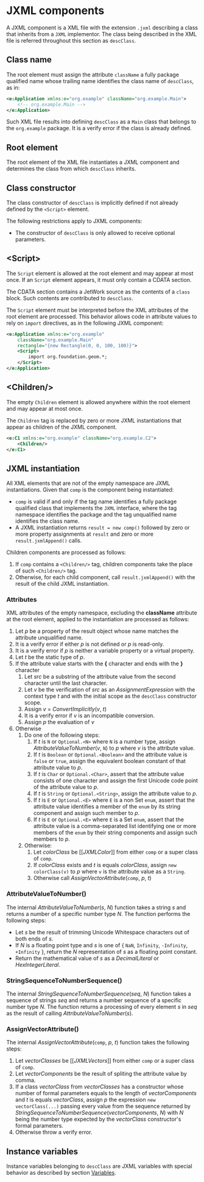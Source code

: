 # JXML components

<!--

Future data binding support:

* Consider using a particular XML namespace for data binding attributes (prefix usually being "bind").
* A p={o.p} attribute would be a data binding if o is a binding from within the JXML component

-->

A JXML component is a XML file with the extension `.jxml` describing a class that inherits from a `JXML` implementor. The class being described in the XML file is referred throughout this section as `descClass`.

## Class name

The root element must assign the attribute `className` a fully package qualified name whose trailing name identifies the class name of `descClass`, as in:

```xml
<e:Application xmlns:e="org.example" className="org.example.Main">
    <!-- org.example.Main -->
</e:Application>
```

Such XML file results into defining `descClass` as a `Main` class that belongs to the `org.example` package. It is a verify error if the class is already defined.

## Root element

The root element of the XML file instantiates a JXML component and determines the class from which `descClass` inherits.

## Class constructor

The class constructor of `descClass` is implicitly defined if not already defined by the `<Script>` element.

The following restrictions apply to JXML components:

* The constructor of `descClass` is only allowed to receive optional parameters.

## \<Script\>

The `Script` element is allowed at the root element and may appear at most once. If an `Script` element appears, it must only contain a CDATA section.

The CDATA section contains a JetWork source as the contents of a `class` block. Such contents are contributed to `descClass`.

The `Script` element must be interpreted before the XML attributes of the root element are processed. This behavior allows code in attribute values to rely on `import` directives, as in the following JXML component:

```xml
<e:Application xmlns:e="org.example"
    className="org.example.Main"
    rectangle="{new Rectangle(0, 0, 100, 100)}">
    <Script>
        import org.foundation.geom.*;
    </Script>
</e:Application>
```

## \<Children/\>

The empty `Children` element is allowed anywhere within the root element and may appear at most once.

The `Children` tag is replaced by zero or more JXML instantiations that appear as children of the JXML component.

```xml
<e:C1 xmlns:e="org.example" className="org.example.C2">
    <Children/>
</e:C1>
```

## JXML instantiation

All XML elements that are not of the empty namespace are JXML instantiations. Given that `comp` is the component being instantiated:

* `comp` is valid if and only if the tag name identifies a fully package qualified class that implements the `JXML` interface, where the tag namespace identifies the package and the tag unqualified name identifies the class name.
* A JXML instantiation returns `result = new comp()` followed by zero or more property assignments at `result` and zero or more `result.jxmlAppend()` calls.

Children components are processed as follows:

1. If `comp` contains a `<Children/>` tag, children components take the place of such `<Children/>` tag.
2. Otherwise, for each child component, call `result.jxmlAppend()` with the result of the child JXML instantiation.

### Attributes

XML attributes of the empty namespace, excluding the **className** attribute at the root element, applied to the instantiation are processed as follows:

1. Let *p* be a property of the result object whose name matches the attribute unqualified name.
2. It is a verify error if either *p* is not defined or *p* is read-only.
3. It is a verify error if *p* is neither a variable property or a virtual property.
4. Let *t* be the static type of *p*.
5. If the attribute value starts with the **&#x7B;** character and ends with the **&#x7D;** character
    1. Let *src* be a substring of the attribute value from the second character until the last character.
    2. Let *v* be the verification of *src* as an *AssignmentExpression* with the context type *t* and with the initial scope as the `descClass` constructor scope.
    3. Assign *v* = *ConvertImplicitly*(*v*, *t*)
    4. It is a verify error if *v* is an incompatible conversion.
    5. Assign *p* the evaluation of *v*
6. Otherwise
    1. Do one of the following steps:
        1. If *t* is `N` or `Optional.<N>` where `N` is a number type, assign *AttributeValueToNumber*(*v*, `N`) to *p* where *v* is the attribute value.
        2. If *t* is `Boolean` or `Optional.<Boolean>` and the attribute value is `false` or `true`, assign the equivalent boolean constant of that attribute value to *p*.
        3. If *t* is `Char` or `Optional.<Char>`, assert that the attribute value consists of one character and assign the first Unicode code point of the attribute value to *p*.
        4. If *t* is `String` or `Optional.<String>`, assign the attribute value to *p*.
        5. If *t* is `E` or `Optional.<E>` where `E` is a non Set `enum`, assert that the attribute value identifies a member of the `enum` by its string component and assign such member to *p*.
        6. If *t* is `E` or `Optional.<E>` where `E` is a Set `enum`, assert that the attribute value is a comma-separated list identifying one or more members of the `enum` by their string components and assign such members to *p*.
    2. Otherwise:
        1. Let *colorClass* be \[\[*JXMLColor*\]\] from either `comp` or a super class of `comp`.
        2. If *colorClass* exists and *t* is equals *colorClass*, assign `new colorClass(v)` to *p* where `v` is the attribute value as a `String`.
        3. Otherwise call *AssignVectorAttribute*(`comp`, *p*, *t*)

### AttributeValueToNumber()

The internal *AttributeValueToNumber*(*s*, *N*) function takes a string *s* and returns a number of a specific number type *N*. The function performs the following steps:

* Let *s* be the result of trimming Unicode Whitespace characters out of both ends of *s*.
* If *N* is a floating point type and *s* is one of \{ `NaN`, `Infinity`, `-Infinity`, `+Infinity` \}, return the *N* representation of *s* as a floating point constant.
* Return the mathematical value of *s* as a *DecimalLiteral* or *HexIntegerLiteral*.

### StringSequenceToNumberSequence()

The internal *StringSequenceToNumberSequence*(*seq*, *N*) function takes a sequence of strings *seq* and returns a number sequence of a specific number type *N*. The function returns a processing of every element *s* in *seq* as the result of calling *AttributeValueToNumber*(*s*).

### AssignVectorAttribute()

The internal *AssignVectorAttribute*(`comp`, *p*, *t*) function takes the following steps:

1. Let *vectorClasses* be \[\[*JXMLVectors*\]\] from either `comp` or a super class of `comp`.
2. Let *vectorComponents* be the result of spliting the attribute value by comma.
3. If a class *vectorClass* from *vectorClasses* has a constructor whose number of formal parameters equals to the length of *vectorComponents* and *t* is equals *vectorClass*, assign *p* the expression `new vectorClass(...)` passing every value from the sequence returned by *StringSequenceToNumberSequence*(*vectorComponents*, *N*) with *N* being the number type expected by the *vectorClass* constructor's formal parameters.
4. Otherwise throw a verify error.

## Instance variables

Instance variables belonging to `descClass` are JXML variables with special behavior as described by section [Variables](variables.md#jxml-variables).